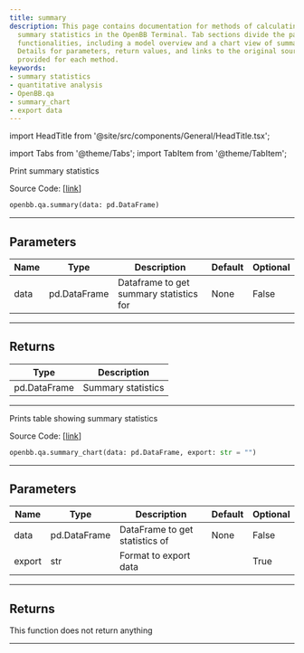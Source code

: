 ```yaml
---
title: summary
description: This page contains documentation for methods of calculating and displaying
  summary statistics in the OpenBB Terminal. Tab sections divide the page into different
  functionalities, including a model overview and a chart view of summary statistics.
  Details for parameters, return values, and links to the original source code are
  provided for each method.
keywords:
- summary statistics
- quantitative analysis
- OpenBB.qa
- summary_chart
- export data
---
```


import HeadTitle from '@site/src/components/General/HeadTitle.tsx';

<HeadTitle title="qa.summary - Reference | OpenBB SDK Docs" />

import Tabs from '@theme/Tabs';
import TabItem from '@theme/TabItem';

<Tabs>
<TabItem value="model" label="Model" default>

Print summary statistics

Source Code: [[link](https://github.com/OpenBB-finance/OpenBB/tree/main/openbb_terminal/common/quantitative_analysis/qa_model.py#L25)]

```python
openbb.qa.summary(data: pd.DataFrame)
```

---

## Parameters

| Name | Type | Description | Default | Optional |
| ---- | ---- | ----------- | ------- | -------- |
| data | pd.DataFrame | Dataframe to get summary statistics for | None | False |


---

## Returns

| Type | Description |
| ---- | ----------- |
| pd.DataFrame | Summary statistics |
---

</TabItem>
<TabItem value="view" label="Chart">

Prints table showing summary statistics

Source Code: [[link](https://github.com/OpenBB-finance/OpenBB/tree/main/openbb_terminal/common/quantitative_analysis/qa_view.py#L53)]

```python
openbb.qa.summary_chart(data: pd.DataFrame, export: str = "")
```

---

## Parameters

| Name | Type | Description | Default | Optional |
| ---- | ---- | ----------- | ------- | -------- |
| data | pd.DataFrame | DataFrame to get statistics of | None | False |
| export | str | Format to export data |  | True |


---

## Returns

This function does not return anything

---

</TabItem>
</Tabs>
